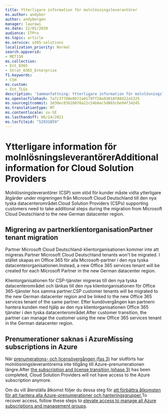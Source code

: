 ```yaml
---
title: Ytterligare information för molnlösningsleverantörer
ms.author: andyber
author: andybergen
manager: laurawi
ms.date: 12/01/2020
audience: ITPro
ms.topic: article
ms.service: o365-solutions
localization_priority: Normal
search.appverid:
- MET150
ms.collection:
- Ent_O365
- Strat_O365_Enterprise
f1.keywords:
- CSH
ms.custom:
- Ent_TLGs
description: 'Sammanfattning: Ytterligare information för molnlösningsleverantörer som är relevant för migreringen från Microsoft Cloud Deutschland.'
ms.openlocfilehash: 7a7c377d8e0b72a0179ff28a93018f88d22a5325
ms.sourcegitcommit: 3d30ec03628870a22c54b6ec5d865cbe94f34245
ms.translationtype: MT
ms.contentlocale: sv-SE
ms.lasthandoff: 06/14/2021
ms.locfileid: "52931059"
---
```

# <a name="additional-information-for-cloud-solution-providers"></a><span data-ttu-id="3476f-103">Ytterligare information för molnlösningsleverantörer</span><span class="sxs-lookup"><span data-stu-id="3476f-103">Additional information for Cloud Solution Providers</span></span>

<span data-ttu-id="3476f-104">Molnlösningsleverantörer (CSP) som stöd för kunder måste vidta ytterligare åtgärder under migreringen från Microsoft Cloud Deutschland till den nya tyska datacenterområdet.</span><span class="sxs-lookup"><span data-stu-id="3476f-104">Cloud Solution Providers (CSPs) supporting customers  need to take additional steps during the migration from Microsoft Cloud Deutschland to the new German datacenter region.</span></span>

## <a name="partner-tenant-migration"></a><span data-ttu-id="3476f-105">Migrering av partnerklientorganisation</span><span class="sxs-lookup"><span data-stu-id="3476f-105">Partner tenant migration</span></span>

<span data-ttu-id="3476f-106">Partner Microsoft Cloud Deutschland-klientorganisationen kommer inte att migreras.</span><span class="sxs-lookup"><span data-stu-id="3476f-106">Partner Microsoft Cloud Deutschland tenants won't be migrated.</span></span> <span data-ttu-id="3476f-107">I stället skapas en Office 365 för alla Microsoft-partner i den nya tyska datacenterorganisationen.</span><span class="sxs-lookup"><span data-stu-id="3476f-107">Instead, a new Office 365 services tenant will be created for each Microsoft Partner in the new German datacenter region.</span></span>

<span data-ttu-id="3476f-108">Klientorganisationen för CSP-tjänster migreras till den nya tyska datacenterområdet och länkas till den nya klientorganisationen för Office 365-tjänster hos samma partner.</span><span class="sxs-lookup"><span data-stu-id="3476f-108">CSP customer tenants will be migrated to the new German datacenter region and be linked to the new Office 365 services tenant of the same partner.</span></span> <span data-ttu-id="3476f-109">Efter kundövergången kan partnern hantera kunden med hjälp av den nya klientorganisationen Office 365 tjänster i den tyska datacenterområdet.</span><span class="sxs-lookup"><span data-stu-id="3476f-109">After customer transition, the partner can manage the customer using the new Office 365 services tenant in the German datacenter region.</span></span>

## <a name="missing-subscriptions-in-azure"></a><span data-ttu-id="3476f-110">Prenumerationer saknas i Azure</span><span class="sxs-lookup"><span data-stu-id="3476f-110">Missing subscriptions in Azure</span></span>

<span data-ttu-id="3476f-111">När [prenumerations- och licensövergången (fas 3)](ms-cloud-germany-transition-phases.md#phase-9--10-azure-ad-finalization) har slutförts har molnlösningsleverantörerna inte tillgång till Azure-prenumerationen längre.</span><span class="sxs-lookup"><span data-stu-id="3476f-111">After [the subscription and license transition (phase 3)](ms-cloud-germany-transition-phases.md#phase-9--10-azure-ad-finalization) has been completed, Cloud Solution Providers will not have access to the Azure subscription anymore.</span></span>

<span data-ttu-id="3476f-112">Om du vill återställa åtkomst följer du dessa steg för [att förbättra åtkomsten för att hantera alla Azure-prenumerationer och hanteringsgrupper.](/azure/role-based-access-control/elevate-access-global-admin)</span><span class="sxs-lookup"><span data-stu-id="3476f-112">To recover access, follow these steps to [elevate access to manage all Azure subscriptions and management groups](/azure/role-based-access-control/elevate-access-global-admin).</span></span>
